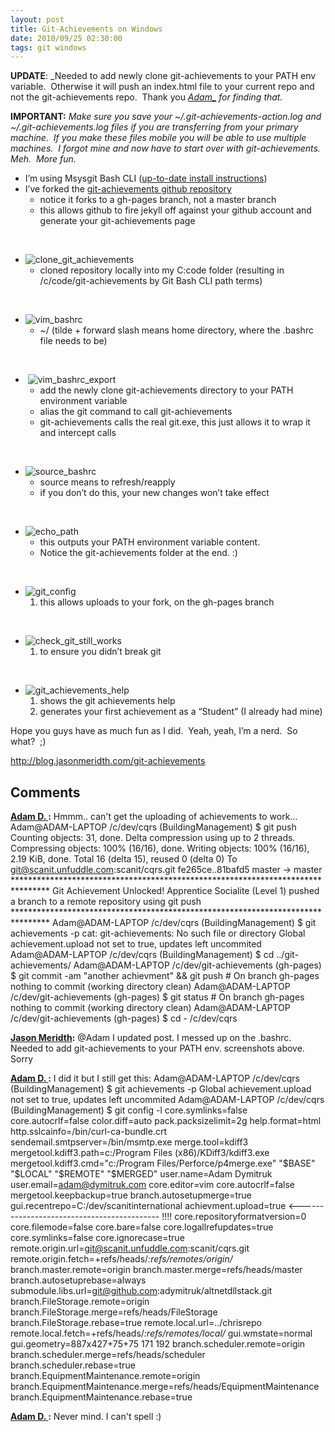 ```yaml
---
layout: post
title: Git-Achievements on Windows
date: 2010/09/25 02:30:00
tags: git windows
---
```



**UPDATE**: _Needed to add newly clone git-achievements to your PATH env variable.  Otherwise it will push an index.html file to your current repo and not the git-achievements repo.  Thank you __[Adam_](http://twitter.com/adymitruk)_ for finding that._

**IMPORTANT:** _Make sure you save your ~/.git-achievements-action.log and ~/.git-achievements.log files if you are transferring from your primary machine.  If you make these files mobile you will be able to use multiple machines.  I forgot mine and now have to start over with git-achievements.  Meh.  More fun._

  * I’m using Msysgit Bash CLI ([up-to-date install instructions](/blogs/jason_meridth/archive/2009/06/01/git-for-windows-developers-git-series-part-1.aspx)) 
  * I’ve forked the [git-achievements github repository](http://github.com/icefox/git-achievements)
    * notice it forks to a gh-pages branch, not a master branch 
    * this allows github to fire jekyll off against your github account and generate your git-achievements page 

 

  * ![clone_git_achievements](//lostechies.com/jasonmeridth/files/2011/03/clone_git_achievements_thumb_44954553.png) 
    * cloned repository locally into my C:code folder (resulting in /c/code/git-achievements by Git Bash CLI path terms) 

 

  * ![vim_bashrc](//lostechies.com/jasonmeridth/files/2011/03/vim_bashrc_thumb_0EE93888.png) 
    * ~/ (tilde + forward slash means home directory, where the .bashrc file needs to be) 

 

  *  ![vim_bashrc_export](//lostechies.com/jasonmeridth/files/2011/03/vim_bashrc_export_thumb_18CE29F3.png)
    * add the newly clone git-achievements directory to your PATH environment variable 
    * alias the git command to call git-achievements 
    * git-achievements calls the real git.exe, this just allows it to wrap it and intercept calls 

 

  * ![source_bashrc](//lostechies.com/jasonmeridth/files/2011/03/source_bashrc_thumb_534929C7.png)
    * source means to refresh/reapply 
    * if you don’t do this, your new changes won’t take effect 

 

  * ![echo_path](//lostechies.com/jasonmeridth/files/2011/03/echo_path_thumb_38305AB9.png)
    * this outputs your PATH environment variable content. 
    * Notice the git-achievements folder at the end. :) 

 

  * ![git_config](//lostechies.com/jasonmeridth/files/2011/03/git_config_thumb_4133ADAB.png)
    1. this allows uploads to your fork, on the gh-pages branch 

 

  * ![check_git_still_works](//lostechies.com/jasonmeridth/files/2011/03/check_git_still_works_thumb_51CBA899.png)
    1. to ensure you didn’t break git 

 

  * ![git_achievements_help](//lostechies.com/jasonmeridth/files/2011/03/git_achievements_help_thumb_2BF58236.png)
    1. shows the git achievements help 
    2. generates your first achievement as a “Student” (I already had mine) 

Hope you guys have as much fun as I did.  Yeah, yeah, I’m a nerd.  So what?  ;)

<http://blog.jasonmeridth.com/git-achievements>

## Comments

**[Adam D. ](#485 "2010-09-25 21:51:29"):** Hmmm.. can't get the uploading of achievements to work... Adam@ADAM-LAPTOP /c/dev/cqrs (BuildingManagement) $ git push Counting objects: 31, done. Delta compression using up to 2 threads. Compressing objects: 100% (16/16), done. Writing objects: 100% (16/16), 2.19 KiB, done. Total 16 (delta 15), reused 0 (delta 0) To git@scanit.unfuddle.com:scanit/cqrs.git fe265ce..81bafd5 master -> master ******************************************************************************** Git Achievement Unlocked! Apprentice Socialite (Level 1) pushed a branch to a remote repository using git push ******************************************************************************** Adam@ADAM-LAPTOP /c/dev/cqrs (BuildingManagement) $ git achievements -p cat: git-achievements: No such file or directory Global achievement.upload not set to true, updates left uncommited Adam@ADAM-LAPTOP /c/dev/cqrs (BuildingManagement) $ cd ../git-achievements/ Adam@ADAM-LAPTOP /c/dev/git-achievements (gh-pages) $ git commit -am "another achievment" && git push # On branch gh-pages nothing to commit (working directory clean) Adam@ADAM-LAPTOP /c/dev/git-achievements (gh-pages) $ git status # On branch gh-pages nothing to commit (working directory clean) Adam@ADAM-LAPTOP /c/dev/git-achievements (gh-pages) $ cd - /c/dev/cqrs

**[Jason Meridth](#486 "2010-09-25 23:02:27"):** @Adam I updated post. I messed up on the .bashrc. Needed to add git-achievements to your PATH env. screenshots above. Sorry

**[Adam D. ](#487 "2010-09-25 23:23:14"):** I did it but I still get this: Adam@ADAM-LAPTOP /c/dev/cqrs (BuildingManagement) $ git achievements -p Global achievement.upload not set to true, updates left uncommited Adam@ADAM-LAPTOP /c/dev/cqrs (BuildingManagement) $ git config -l core.symlinks=false core.autocrlf=false color.diff=auto pack.packsizelimit=2g help.format=html http.sslcainfo=/bin/curl-ca-bundle.crt sendemail.smtpserver=/bin/msmtp.exe merge.tool=kdiff3 mergetool.kdiff3.path=c:/Program Files (x86)/KDiff3/kdiff3.exe mergetool.kdiff3.cmd="c:/Program Files/Perforce/p4merge.exe" "$BASE" "$LOCAL" "$REMOTE" "$MERGED" user.name=Adam Dymitruk user.email=adam@dymitruk.com core.editor=vim core.autocrlf=false mergetool.keepbackup=true branch.autosetupmerge=true gui.recentrepo=C:/dev/scanitinternational achievment.upload=true <\------------------------------------------- !!!! core.repositoryformatversion=0 core.filemode=false core.bare=false core.logallrefupdates=true core.symlinks=false core.ignorecase=true remote.origin.url=git@scanit.unfuddle.com:scanit/cqrs.git remote.origin.fetch=+refs/heads/*:refs/remotes/origin/* branch.master.remote=origin branch.master.merge=refs/heads/master branch.autosetuprebase=always submodule.libs.url=git@github.com:adymitruk/altnetdllstack.git branch.FileStorage.remote=origin branch.FileStorage.merge=refs/heads/FileStorage branch.FileStorage.rebase=true remote.local.url=../chrisrepo remote.local.fetch=+refs/heads/*:refs/remotes/local/* gui.wmstate=normal gui.geometry=887x427+75+75 171 192 branch.scheduler.remote=origin branch.scheduler.merge=refs/heads/scheduler branch.scheduler.rebase=true branch.EquipmentMaintenance.remote=origin branch.EquipmentMaintenance.merge=refs/heads/EquipmentMaintenance branch.EquipmentMaintenance.rebase=true

**[Adam D. ](#488 "2010-09-25 23:24:57"):** Never mind. I can't spell :)

